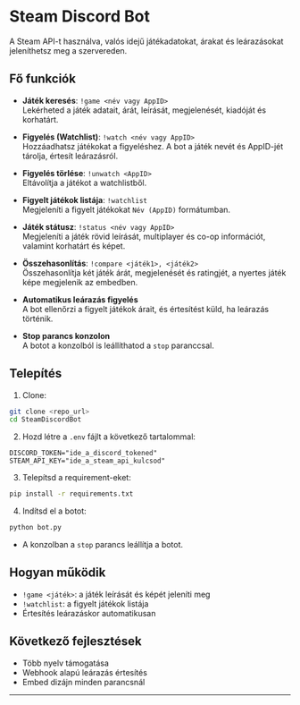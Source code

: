 # Steam Discord Bot

A Steam API-t használva, valós idejű játékadatokat, árakat és leárazásokat jeleníthetsz meg a szervereden.

## Fő funkciók

- **Játék keresés**: `!game <név vagy AppID>`  
  Lekérheted a játék adatait, árát, leírását, megjelenését, kiadóját és korhatárt.

- **Figyelés (Watchlist)**: `!watch <név vagy AppID>`  
  Hozzáadhatsz játékokat a figyeléshez. A bot a játék nevét és AppID-jét tárolja, értesít leárazásról.

- **Figyelés törlése**: `!unwatch <AppID>`  
  Eltávolítja a játékot a watchlistből.

- **Figyelt játékok listája**: `!watchlist`  
  Megjeleníti a figyelt játékokat `Név (AppID)` formátumban.

- **Játék státusz**: `!status <név vagy AppID>`  
  Megjeleníti a játék rövid leírását, multiplayer és co-op információt, valamint korhatárt és képet.

- **Összehasonlítás**: `!compare <játék1>, <játék2>`  
  Összehasonlítja két játék árát, megjelenését és ratingjét, a nyertes játék képe megjelenik az embedben.

- **Automatikus leárazás figyelés**  
  A bot ellenőrzi a figyelt játékok árait, és értesítést küld, ha leárazás történik.

- **Stop parancs konzolon**  
  A botot a konzolból is leállíthatod a `stop` paranccsal.

## Telepítés

1. Clone:

```bash
git clone <repo_url>
cd SteamDiscordBot
```

2. Hozd létre a `.env` fájlt a következő tartalommal:

```env
DISCORD_TOKEN="ide_a_discord_tokened"
STEAM_API_KEY="ide_a_steam_api_kulcsod"
```

3. Telepítsd a requirement-eket:

```bash
pip install -r requirements.txt
```

4. Indítsd el a botot:

```bash
python bot.py
```

- A konzolban a `stop` parancs leállítja a botot.

## Hogyan működik

- `!game <játék>`: a játék leírását és képét jeleníti meg
- `!watchlist`: a figyelt játékok listája
- Értesítés leárazáskor automatikusan

## Következő fejlesztések

- Több nyelv támogatása  
- Webhook alapú leárazás értesítés  
- Embed dizájn minden parancsnál

---

